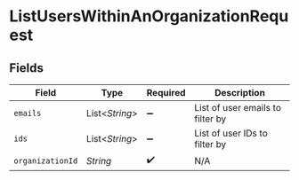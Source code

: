 # ListUsersWithinAnOrganizationRequest


## Fields

| Field                            | Type                             | Required                         | Description                      |
| -------------------------------- | -------------------------------- | -------------------------------- | -------------------------------- |
| `emails`                         | List\<*String*>                  | :heavy_minus_sign:               | List of user emails to filter by |
| `ids`                            | List\<*String*>                  | :heavy_minus_sign:               | List of user IDs to filter by    |
| `organizationId`                 | *String*                         | :heavy_check_mark:               | N/A                              |